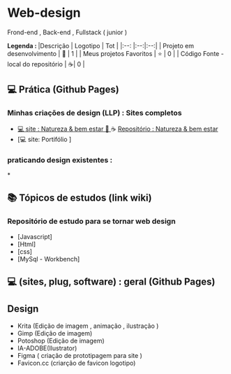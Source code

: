 # Web-design
 Frond-end , Back-end , Fullstack ( junior )
 

<strong> Legenda : </strong>
|Descrição | Logotipo   | Tot |
|:--: |:--:|:--:|
| Projeto em desenvolvimento    |  🛑  | 1 |
| Meus projetos Favoritos | ⭐  | 0 |
| Código Fonte - local do repositório | ☕|  0 |

## 💻 Prática (Github Pages) 

### Minhas criações de design (LLP) : Sites completos    
* [💻 site : Natureza & bem estar 🛑 ](https://leandropereira2603.github.io/site-natureza-bem-estar/) ☕ [ Repositório : Natureza & bem estar ](https://github.com/LeandroPereira2603/site-natureza-bem-estar)
* [💻 site: Portifólio ]

### praticando design existentes :

*[]()



## 📚 Tópicos de estudos (link wiki)  
### Repositório de estudo para se tornar web design 

* [Javascript]
* [Html]
* [css]
* [MySql - Workbench]


## 💻 (sites, plug, software) : geral (Github Pages) 

## Design
* Krita (Edição de imagem , animação , ilustração )
* Gimp (Edição de imagem)
* Potoshop (Edição de imagem)
* IA-ADOBE(Ilustrator)
* Figma ( criação de prototipagem para site )
* Favicon.cc (criarção de favicon logotipo)
  



